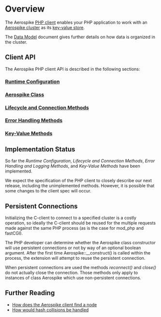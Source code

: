 
# Overview

The Aerospike <a href="http://www.aerospike.com/docs/architecture/clients.html"
target="_doc">PHP client</a> enables your PHP application to work with an
<a href="http://www.aerospike.com/docs/architecture/distribution.html"
target="_doc">Aerospike cluster</a> as its
<a href="http://www.aerospike.com/docs/guide/kvs.html" target="_doc">key-value store</a>.

The <a href="http://www.aerospike.com/docs/architecture/data-model.html" target="_doc">Data Model</a>
document gives further details on how data is organized in the cluster.

## Client API
The Aerospike PHP client API is described in the following sections:

### [Runtime Configuration](aerospike_config.md)
### [Aerospike Class](aerospike.md)
### [Lifecycle and Connection Methods](apiref_connection.md)
### [Error Handling Methods](apiref_error.md)
### [Key-Value Methods](apiref_kv.md)

## Implementation Status
So far the *Runtime Configuration*, *Lifecycle and Connection Methods*, *Error*
*Handling and Logging Methods*, and *Key-Value Methods* have been implemented.

We expect the specification of the PHP client to closely describe our next
release, including the unimplemented methods.  However, it is possible that
some changes to the client spec will occur.

## Persistent Connections

Initializing the C-client to connect to a specified cluster is a costly
operation, so ideally the C-client should be reused for the multiple requests
made against the same PHP process (as is the case for mod_php and fastCGI).

The PHP developer can determine whether the Aerospike class constructor will
use persistent connections or not by way of an optional boolean argument.
After the first time Aerospike::__construct() is called within the process, the
extension will attempt to reuse the persistent connection.

When persistent connections are used the methods _reconnect()_ and _close()_ do
not actually close the connection.  Those methods only apply to instances of
class Aerospike which use non-persistent connections.

## Further Reading

- [How does the Aerospike client find a node](https://discuss.aerospike.com/t/how-does-aerospike-client-find-a-node/706)
- [How would hash collisions be handled](https://discuss.aerospike.com/t/what-will-aerospike-do-if-hash-collision-for-a-key/779)
